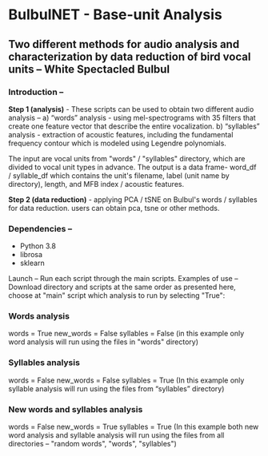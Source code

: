 # BulbulNET - Base-unit Analysis

## Two different methods for audio analysis and characterization by data reduction of bird vocal units – White Spectacled Bulbul 

### Introduction –
**Step 1 (analysis)** - These scripts can be used to obtain two different audio analysis – a) “words” analysis - using mel-spectrograms with 35 filters that create one feature vector that describe the entire vocalization. b) “syllables” analysis - extraction of acoustic features, including the fundamental frequency contour which is modeled using Legendre polynomials.

The input are vocal units from "words" / "syllables" directory, which are divided to vocal unit types in advance.
The output is a data frame- word_df / syllable_df which contains the unit's filename, label (unit name by directory), length, and MFB index / acoustic features.

**Step 2 (data reduction)** - applying PCA / tSNE on Bulbul's words / syllables for data reduction.
users can obtain pca, tsne or other methods.

### Dependencies –
- Python 3.8
- librosa
- sklearn

Launch –
Run each script through the main scripts. 
Examples of use –
Download directory and scripts at the same order as presented here, choose at "main" script which analysis to run by selecting "True":

### Words analysis
words = True
new_words = False
syllables = False
(in this example only word analysis will run using the files in "words" directory)

### Syllables analysis
words = False
new_words = False
syllables = True
(In this example only syllable analysis will run using the files from “syllables” directory)

### New words and syllables analysis
words = False
new_words = True
syllables = True
(In this example both new word analysis and syllable analysis will run using the files from all directories – "random words", "words", "syllables")
